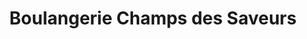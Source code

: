 ---
title: "Boulangerie Champs des Saveurs"
url: /juvisy-sur-orge/boulangerie-champs-des-saveurs/
shop: boulangerie
---